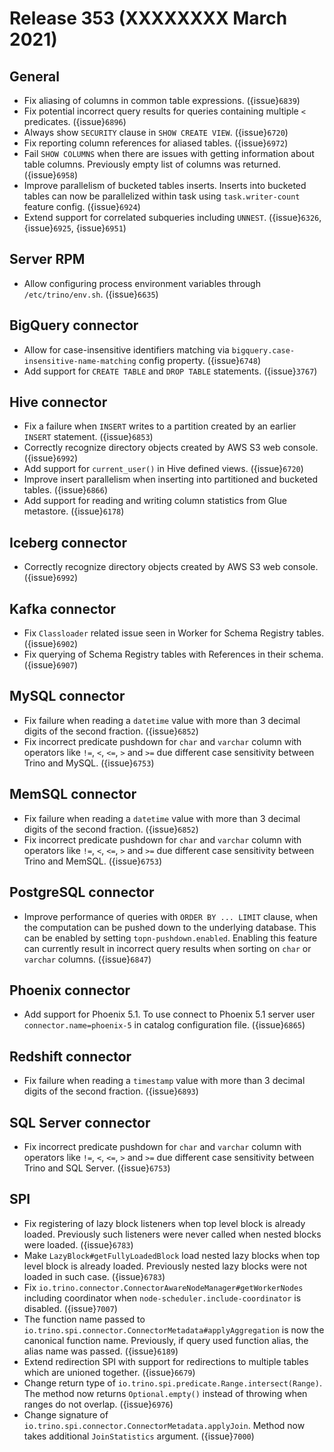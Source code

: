 # Release 353 (XXXXXXXX March 2021)

## General

* Fix aliasing of columns in common table expressions. ({issue}`6839`)
* Fix potential incorrect query results for queries containing multiple `<` predicates. ({issue}`6896`)
* Always show `SECURITY` clause in `SHOW CREATE VIEW`. ({issue}`6720`)
* Fix reporting column references for aliased tables. ({issue}`6972`)
* Fail `SHOW COLUMNS` when there are issues with getting information about table columns.
  Previously empty list of columns was returned. ({issue}`6958`)
* Improve parallelism of bucketed tables inserts. Inserts into bucketed tables can now be parallelized
  within task using `task.writer-count` feature config. ({issue}`6924`)
* Extend support for correlated subqueries including `UNNEST`. ({issue}`6326`, {issue}`6925`, {issue}`6951`)

## Server RPM

* Allow configuring process environment variables through `/etc/trino/env.sh`. ({issue}`6635`)

## BigQuery connector

* Allow for case-insensitive identifiers matching via `bigquery.case-insensitive-name-matching` config property. ({issue}`6748`)
* Add support for `CREATE TABLE` and `DROP TABLE` statements. ({issue}`3767`)

## Hive connector

* Fix a failure when `INSERT` writes to a partition created by an earlier `INSERT` statement. ({issue}`6853`)
* Correctly recognize directory objects created by AWS S3 web console. ({issue}`6992`)
* Add support for `current_user()` in Hive defined views. ({issue}`6720`)
* Improve insert parallelism when inserting into partitioned and bucketed tables. ({issue}`6866`)
* Add support for reading and writing column statistics from Glue metastore. ({issue}`6178`)

## Iceberg connector

* Correctly recognize directory objects created by AWS S3 web console. ({issue}`6992`)

## Kafka connector

* Fix `Classloader` related issue seen in Worker for Schema Registry tables. ({issue}`6902`)
* Fix querying of Schema Registry tables with References in their schema. ({issue}`6907`)

## MySQL connector

* Fix failure when reading a `datetime` value with more than 3 decimal digits of the second fraction. ({issue}`6852`)
* Fix incorrect predicate pushdown for `char` and `varchar` column with operators like `!=`, `<`, `<=`, `>` and `>=` due
  different case sensitivity between Trino and MySQL. ({issue}`6753`)

## MemSQL connector

* Fix failure when reading a `datetime` value with more than 3 decimal digits of the second fraction. ({issue}`6852`)
* Fix incorrect predicate pushdown for `char` and `varchar` column with operators like `!=`, `<`, `<=`, `>` and `>=` due
  different case sensitivity between Trino and MemSQL. ({issue}`6753`)

## PostgreSQL connector

* Improve performance of queries with `ORDER BY ... LIMIT` clause, when the computation can be pushed down to the underlying database.
  This can be enabled by setting `topn-pushdown.enabled`. Enabling this feature can currently result in incorrect query results when sorting
  on `char` or `varchar` columns. ({issue}`6847`)

## Phoenix connector

* Add support for Phoenix 5.1. To use connect to Phoenix 5.1 server user `connector.name=phoenix-5` in catalog
  configuration file. ({issue}`6865`)

## Redshift connector

* Fix failure when reading a `timestamp` value with more than 3 decimal digits of the second fraction. ({issue}`6893`)

## SQL Server connector

* Fix incorrect predicate pushdown for `char` and `varchar` column with operators like `!=`, `<`, `<=`, `>` and `>=` due
  different case sensitivity between Trino and SQL Server. ({issue}`6753`)

## SPI

* Fix registering of lazy block listeners when top level block is already loaded.
  Previously such listeners were never called when nested blocks were loaded. ({issue}`6783`)
* Make `LazyBlock#getFullyLoadedBlock` load nested lazy blocks when top level block is already loaded.
  Previously nested lazy blocks were not loaded in such case. ({issue}`6783`)
* Fix `io.trino.connector.ConnectorAwareNodeManager#getWorkerNodes` including
  coordinator when `node-scheduler.include-coordinator` is disabled. ({issue}`7007`)
* The function name passed to `io.trino.spi.connector.ConnectorMetadata#applyAggregation` is now the canonical function name.
  Previously, if query used function alias, the alias name was passed. ({issue}`6189`)
* Extend redirection SPI with support for redirections to
  multiple tables which are unioned together. ({issue}`6679`)
* Change return type of `io.trino.spi.predicate.Range.intersect(Range)`. The method now returns `Optional.empty()`
  instead of throwing when ranges do not overlap. ({issue}`6976`)
* Change signature of `io.trino.spi.connector.ConnectorMetadata.applyJoin`. Method now takes additional `JoinStatistics` argument. ({issue}`7000`)
